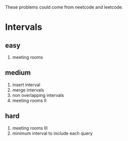 These problems could come from neetcode and leetcode.

# Intervals

## easy
1. meeting rooms

## medium
1. insert interval
2. merge intervals
3. non overlapping intervals
4. meeting rooms II

## hard
1. meeting rooms III
2. minimum interval to include each query

